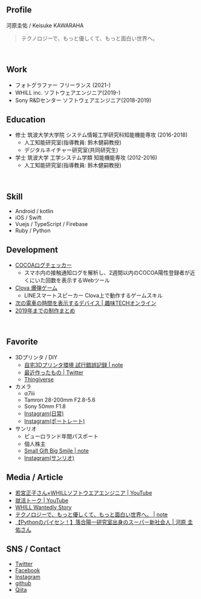 ## Profile
河原圭佑 / Keisuke KAWARAHA  
> テクノロジーで、もっと優しくて、もっと面白い世界へ。

<br>

## Work
- フォトグラファー フリーランス (2021-)
- WHILL inc. ソフトウェアエンジニア(2019-)
- Sony R&Dセンター ソフトウェアエンジニア(2018-2019)


## Education
- 修士 筑波大学大学院 システム情報工学研究科知能機能専攻 (2016-2018)
  - 人工知能研究室(指導教員: 鈴木健嗣教授)
  - デジタルネイチャー研究室(共同研究生)
- 学士 筑波大学 工学システム学類 知能機能専攻 (2012-2016)
  - 人工知能研究室(指導教員: 鈴木健嗣教授)

<br>

## Skill
- Android / kotlin
- iOS / Swift
- Vuejs / TypeScript / Firebase
- Ruby / Python


## Development
- [COCOAログチェッカー](https://cocoa-log-checker.com/)
  - スマホ内の接触通知ログを解析し、2週間以内のCOCOA陽性登録者が近くにいた回数を表示するWebツール
- [Clova 爆弾ゲーム](https://www.youtube.com/watch?v=_-OMFKiUvTU)
  - LINEスマートスピーカー Clova上で動作するゲームスキル
- [次の電車の時間を表示するデバイス \| 趣味TECHオンライン](https://www.shumi-tech.online/entry/2019/03/13/M5Stack%E3%81%A7%E3%80%8C%E3%81%82%E3%81%A8%E4%BD%95%E5%88%86%E3%81%A7%E9%9B%BB%E8%BB%8A%E3%81%8C%E6%9D%A5%E3%82%8B%E3%81%8B%E3%80%8D%E3%81%8C%E5%88%86%E3%81%8B%E3%82%8B%E3%82%AC%E3%82%B8%E3%82%A7)
- [2019年までの制作まとめ](https://twitter.com/i/events/1160950635463958528)

<br>

## Favorite
- 3Dプリンタ / DIY
  - [自宅3Dプリンタ環境 試行錯誤記録 \| note](https://note.com/ktansai/n/n3bd73ec60207)
  - [最近作ったもの \| Twitter](https://twitter.com/search?q=%23%E4%BB%8A%E6%97%A5%E3%81%AE%E3%83%94%E3%83%83%E3%82%BF%E3%83%AA%20%40ktansai&src=typed_query&f=top)
  - [Thingiverse](https://www.thingiverse.com/ktansai/designs)
- カメラ
  - α7ⅲ
  - Tamron 28-200mm F2.8-5.6 
  - Sony 50mm F1.8
  - [Instagram(日常)](https://www.instagram.com/ktansai)
  - [Instagram(ポートレート)](https://www.instagram.com/ktansai.portrait/)
- サンリオ
  - ピューロランド年間パスポート
  - 個人株主
  - [Small Gift Big Smile \| note](https://note.com/ktansai/n/nb336622377a5)
  - [Instagram(サンリオ)](https://www.instagram.com/ktansai.puro)


## Media / Article
- [若宮正子さん×WHILLソフトウエアエンジニア \| YouTube](https://www.youtube.com/watch?v=sGyYcnbESe8)
- [就活トーク \| YouTube](https://www.youtube.com/watch?v=BVmdYjF-few)
- [WHILL Wantedly Story](https://www.wantedly.com/companies/whill/post_articles/278022)
- [テクノロジーで、もっと優しくて、もっと面白い世界へ。 \| note](https://note.com/ktansai/n/n22c35b310640)
- [【Pythonのパイセン！】落合陽一研究室出身のスーパー新社会人 \| 河原 圭佑さん](https://persol-tech-s.co.jp/i-engineer/interesting/python01)


## SNS / Contact
- [Twitter](https://twitter.com/ktansai)
- [Facebook](https://www.facebook.com/ktansai)
- [Instagram](https://www.instagram.com/ktansai)
- [github](https://github.com/ktansai)
- [Qiita](https://qiita.com/ktansai)
